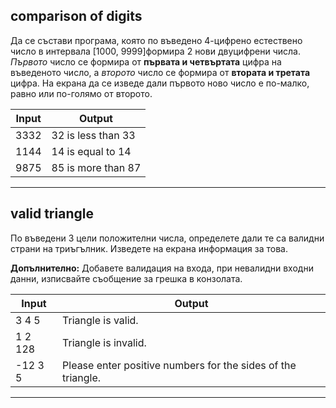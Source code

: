 ## comparison of digits

 Да се състави програма, която по въведено 4-цифренo естествено число в интервала [1000, 9999]формира 2 нови двуцифрени числа. 
*Първото* число се формира от **първата и четвъртата** цифра на въведеното число, а *второто* число се формира от **втората и третата** цифра.
На екрана да се изведе дали първото ново число e по-малко, равно или по-голямо от второто.
 
 | Input | Output |
 | --- | --- |
 | 3332 |  32 is less than 33 |
 | 1144 |  14 is equal to 14 |
 | 9875 |  85 is more than 87 |

 ---

## valid triangle
По въведени 3 цели положителни числа, определете дали те са валидни страни на триъгълник. Изведете на екрана информация за това. 

**Допълнително:** Добавете валидация на входа, при невалидни входни данни, изписвайте съобщение за грешка в конзолата.

 | Input | Output |
 | --- | --- |
 | 3 4 5 |  Triangle is valid. |
 | 1 2 128 |  Triangle is invalid. |
 | -12 3 5 |  Please enter positive numbers for the sides of the triangle. |

 ---
